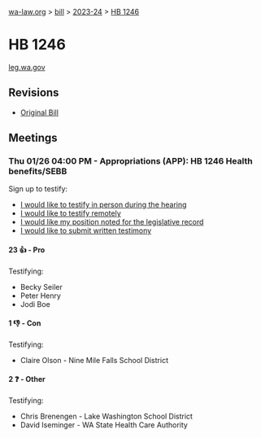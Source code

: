 [wa-law.org](/) > [bill](/bill/) > [2023-24](/bill/2023-24/) > [HB 1246](/bill/2023-24/hb/1246/)

# HB 1246
[leg.wa.gov](https://app.leg.wa.gov/billsummary?BillNumber=1246&Year=2023&Initiative=false)

## Revisions
* [Original Bill](1/)

## Meetings
### Thu 01/26 04:00 PM - Appropriations (APP): HB 1246 Health benefits/SEBB
Sign up to testify:
* [I would like to testify in person during the hearing](https://app.leg.wa.gov/csi/Testifier/Add?chamber=House&mId=30447&aId=149513&caId=20614&tId=1)
* [I would like to testify remotely](https://app.leg.wa.gov/csi/Testifier/Add?chamber=House&mId=30447&aId=149513&caId=20614&tId=2)
* [I would like my position noted for the legislative record](https://app.leg.wa.gov/csi/Testifier/Add?chamber=House&mId=30447&aId=149513&caId=20614&tId=3)
* [I would like to submit written testimony](https://app.leg.wa.gov/csi/Testifier/Add?chamber=House&mId=30447&aId=149513&caId=20614&tId=4)

#### 23 👍 - Pro
Testifying:
* Becky Seiler
* Peter Henry
* Jodi Boe

#### 1 👎 - Con
Testifying:
* Claire Olson - Nine Mile Falls School District

#### 2 ❓ - Other
Testifying:
* Chris Brenengen - Lake Washington School District
* David Iseminger - WA State Health Care Authority
